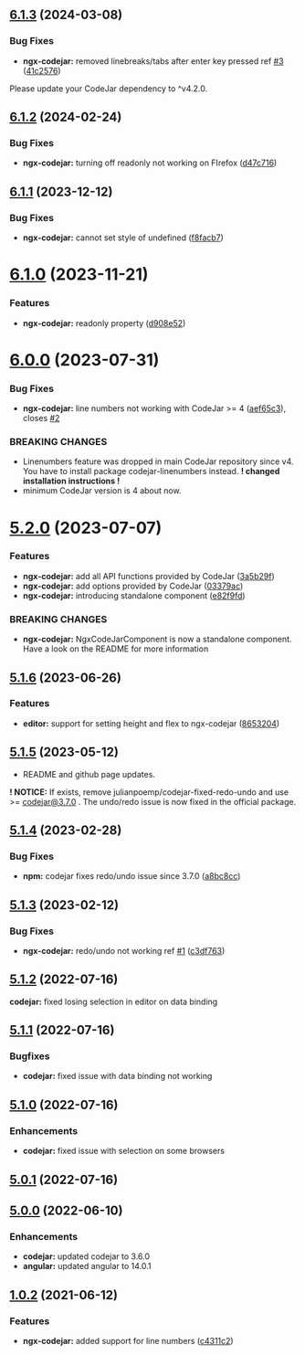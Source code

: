 ## [6.1.3](https://github.com/julianpoemp/ngx-codejar/compare/v6.1.2...v6.1.3) (2024-03-08)


### Bug Fixes

* **ngx-codejar:** removed linebreaks/tabs after enter key pressed ref [#3](https://github.com/julianpoemp/ngx-codejar/issues/3) ([41c2576](https://github.com/julianpoemp/ngx-codejar/commit/41c2576e6651ece088f617b599cc6914b013bc99))

Please update your CodeJar dependency to ^v4.2.0.

## [6.1.2](https://github.com/julianpoemp/ngx-codejar/compare/v6.1.1...v6.1.2) (2024-02-24)


### Bug Fixes

* **ngx-codejar:** turning off readonly not working on FIrefox ([d47c716](https://github.com/julianpoemp/ngx-codejar/commit/d47c7169aea0e4153898ee167e034607f7a9d78b))


## [6.1.1](https://github.com/julianpoemp/ngx-codejar/compare/v6.1.0...v6.1.1) (2023-12-12)


### Bug Fixes

* **ngx-codejar:** cannot set style of undefined ([f8facb7](https://github.com/julianpoemp/ngx-codejar/commit/f8facb75e1a3a251040fb94290d5c682af19b44d))

# [6.1.0](https://github.com/julianpoemp/ngx-codejar/compare/v6.0.0...v6.1.0) (2023-11-21)


### Features

* **ngx-codejar:** readonly property ([d908e52](https://github.com/julianpoemp/ngx-codejar/commit/d908e52a994b45dd431ee53f34a6b8a0815e9269))

# [6.0.0](https://github.com/julianpoemp/ngx-codejar/compare/v5.2.0...v6.0.0) (2023-07-31)


### Bug Fixes

* **ngx-codejar:** line numbers not working with CodeJar >= 4 ([aef65c3](https://github.com/julianpoemp/ngx-codejar/commit/aef65c3ea8c5814188cbf3a88486fadada81d0ce)), closes [#2](https://github.com/julianpoemp/ngx-codejar/issues/2)


### BREAKING CHANGES

- Linenumbers feature was dropped in main CodeJar repository since v4.
  You
  have to install package codejar-linenumbers instead. <b>! changed installation instructions ! </b>
- minimum
  CodeJar version is 4 about now.


# [5.2.0](https://github.com/julianpoemp/ngx-codejar/compare/v5.1.6...v5.2.0) (2023-07-07)


### Features

* **ngx-codejar:** add all API functions provided by CodeJar ([3a5b29f](https://github.com/julianpoemp/ngx-codejar/commit/3a5b29fd7f9826fd24429c492c21604d3d90d786))
* **ngx-codejar:** add options provided by CodeJar ([03379ac](https://github.com/julianpoemp/ngx-codejar/commit/03379acf728d61e8303ff60476a06b2b23ced714))
* **ngx-codejar:** introducing standalone component ([e82f9fd](https://github.com/julianpoemp/ngx-codejar/commit/e82f9fd1b59745771e8405ea31fe7ecf96b0366e))


### BREAKING CHANGES

* **ngx-codejar:** NgxCodeJarComponent is now a standalone component. Have
  a look on the README for more information

## [5.1.6](https://github.com/julianpoemp/ngx-codejar/compare/v5.1.5...v5.1.6) (2023-06-26)


### Features

* **editor:** support for setting height and flex to ngx-codejar ([8653204](https://github.com/julianpoemp/ngx-codejar/commit/8653204a175dc95d7aeb0c3369b556ea234676d9))

## [5.1.5](https://github.com/julianpoemp/ngx-codejar/compare/v5.1.4...v5.1.5) (2023-05-12)

* README and github page updates.

**! NOTICE:** If exists, remove julianpoemp/codejar-fixed-redo-undo and use >= codejar@3.7.0 . The undo/redo issue is
now fixed in the official package.

## [5.1.4](https://github.com/julianpoemp/ngx-codejar/compare/v5.1.3...v5.1.4) (2023-02-28)

### Bug Fixes

* **npm:** codejar fixes redo/undo issue since
  3.7.0 ([a8bc8cc](https://github.com/julianpoemp/ngx-codejar/commit/a8bc8ccc7140acdf282b77d0852852916ca17f7e))

## [5.1.3](https://github.com/julianpoemp/ngx-codejar/compare/v5.1.2...v5.1.3) (2023-02-12)

### Bug Fixes

* **ngx-codejar:** redo/undo not working
  ref [#1](https://github.com/julianpoemp/ngx-codejar/issues/1) ([c3df763](https://github.com/julianpoemp/ngx-codejar/commit/c3df7630c0f5628528ad3407da53b4030dac5b47))

## [5.1.2](https://github.com/julianpoemp/ngx-codejar/compare/v5.1.1...v5.1.2) (2022-07-16)

**codejar:** fixed losing selection in editor on data binding

## [5.1.1](https://github.com/julianpoemp/ngx-codejar/compare/v5.1.0...v5.1.1) (2022-07-16)

### Bugfixes

* **codejar:** fixed issue with data binding not working

## [5.1.0](https://github.com/julianpoemp/ngx-codejar/compare/v5.0.1...v5.1.0) (2022-07-16)

### Enhancements

* **codejar:** fixed issue with selection on some browsers

## [5.0.1](https://github.com/julianpoemp/ngx-codejar/compare/v5.0.0...v5.0.1) (2022-07-16)

## [5.0.0](https://github.com/julianpoemp/ngx-codejar/compare/v1.0.2...v5.0.0) (2022-06-10)

### Enhancements

* **codejar:** updated codejar to 3.6.0
* **angular:** updated angular to 14.0.1

## [1.0.2](https://github.com/julianpoemp/ngx-codejar/compare/v1.0.1...v1.0.2) (2021-06-12)

### Features

* **ngx-codejar:** added support for line
  numbers ([c4311c2](https://github.com/julianpoemp/ngx-codejar/commit/c4311c23397f042e1d347cc63c6a32a9dc9fb2cf))
